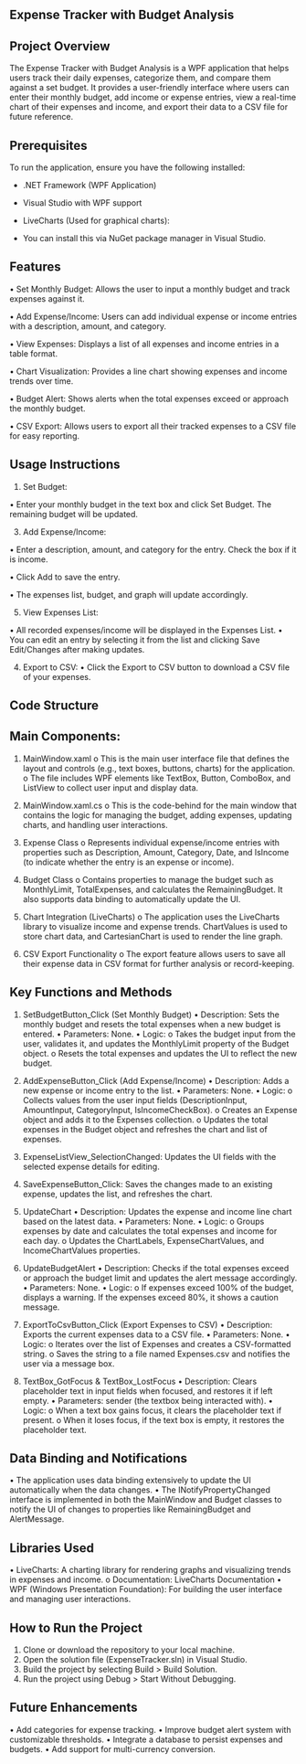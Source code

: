 ## Expense Tracker with Budget Analysis
## Project Overview
The Expense Tracker with Budget Analysis is a WPF application that helps users track their daily expenses, categorize them, and compare them against a set budget. It provides a user-friendly interface where users can enter their monthly budget, add income or expense entries, view a real-time chart of their expenses and income, and export their data to a CSV file for future reference.

## Prerequisites
To run the application, ensure you have the following installed:

- .NET Framework (WPF Application)
  
- Visual Studio with WPF support
  
- LiveCharts (Used for graphical charts):
  
- You can install this via NuGet package manager in Visual Studio.

## Features

•	Set Monthly Budget: Allows the user to input a monthly budget and track expenses against it.

•	Add Expense/Income: Users can add individual expense or income entries with a description, amount, and category.

•	View Expenses: Displays a list of all expenses and income entries in a table format.

•	Chart Visualization: Provides a line chart showing expenses and income trends over time.

•	Budget Alert: Shows alerts when the total expenses exceed or approach the monthly budget.

•	CSV Export: Allows users to export all their tracked expenses to a CSV file for easy reporting.

## Usage Instructions
1.	Set Budget:
   
•	Enter your monthly budget in the text box and click Set Budget. The remaining budget will be updated.

3.	Add Expense/Income:
   
•	Enter a description, amount, and category for the entry. Check the box if it is income.

•	Click Add to save the entry.

•	The expenses list, budget, and graph will update accordingly.

5.	View Expenses List:

•	All recorded expenses/income will be displayed in the Expenses List.
•	You can edit an entry by selecting it from the list and clicking Save Edit/Changes after making updates.

4.	Export to CSV:
•	Click the Export to CSV button to download a CSV file of your expenses.



## Code Structure
## Main Components:
1.	MainWindow.xaml
   o	This is the main user interface file that defines the layout and controls (e.g., text boxes, buttons, charts) for the application.
   o	The file includes WPF elements like TextBox, Button, ComboBox, and ListView to collect user input and display data.

2.	MainWindow.xaml.cs
  o	This is the code-behind for the main window that contains the logic for managing the budget, adding expenses, updating charts, and handling user interactions.

3.	Expense Class
  o	Represents individual expense/income entries with properties such as Description, Amount, Category, Date, and IsIncome (to indicate whether the entry is an expense or income).

4.	Budget Class
  o	Contains properties to manage the budget such as MonthlyLimit, TotalExpenses, and calculates the RemainingBudget. It also supports data binding to automatically update the UI.

5.	Chart Integration (LiveCharts)
  o	The application uses the LiveCharts library to visualize income and expense trends. ChartValues<decimal> is used to store chart data, and CartesianChart is used to render the line graph.

6.	CSV Export Functionality
  o	The export feature allows users to save all their expense data in CSV format for further analysis or record-keeping.


## Key Functions and Methods

1. SetBudgetButton_Click (Set Monthly Budget)
   •	Description: Sets the monthly budget and resets the total expenses when a new budget is entered.
   •	Parameters: None.
   •	Logic:
     o	Takes the budget input from the user, validates it, and updates the MonthlyLimit property of the Budget object.
     o	Resets the total expenses and updates the UI to reflect the new budget.

2. AddExpenseButton_Click (Add Expense/Income)
   •	Description: Adds a new expense or income entry to the list.
   •	Parameters: None.
   •	Logic:
     o	Collects values from the user input fields (DescriptionInput, AmountInput, CategoryInput, IsIncomeCheckBox).
     o	Creates an Expense object and adds it to the Expenses collection.
     o	Updates the total expenses in the Budget object and refreshes the chart and list of expenses.

3. ExpenseListView_SelectionChanged: Updates the UI fields with the selected expense details for editing.

4. SaveExpenseButton_Click: Saves the changes made to an existing expense, updates the list, and refreshes the chart.

5. UpdateChart
   •	Description: Updates the expense and income line chart based on the latest data.
   •	Parameters: None.
   •	Logic:
     o	Groups expenses by date and calculates the total expenses and income for each day.
     o	Updates the ChartLabels, ExpenseChartValues, and IncomeChartValues properties.

5. UpdateBudgetAlert
   •	Description: Checks if the total expenses exceed or approach the budget limit and updates the alert message accordingly.
   •	Parameters: None.
   •	Logic:
     o	If expenses exceed 100% of the budget, displays a warning. If the expenses exceed 80%, it shows a caution message.

6. ExportToCsvButton_Click (Export Expenses to CSV)
   •	Description: Exports the current expenses data to a CSV file.
   •	Parameters: None.
   •	Logic:
     o	Iterates over the list of Expenses and creates a CSV-formatted string.
     o	Saves the string to a file named Expenses.csv and notifies the user via a message box.

7. TextBox_GotFocus & TextBox_LostFocus
   •	Description: Clears placeholder text in input fields when focused, and restores it if left empty.
   •	Parameters: sender (the textbox being interacted with).
   •	Logic:
     o	When a text box gains focus, it clears the placeholder text if present.
     o	When it loses focus, if the text box is empty, it restores the placeholder text.

## Data Binding and Notifications
   •	The application uses data binding extensively to update the UI automatically when the data changes.
   •	The INotifyPropertyChanged interface is implemented in both the MainWindow and Budget classes to notify the UI of changes to properties like RemainingBudget and AlertMessage.

## Libraries Used
   •	LiveCharts: A charting library for rendering graphs and visualizing trends in expenses and income.
     o	Documentation: LiveCharts Documentation
   •	WPF (Windows Presentation Foundation): For building the user interface and managing user interactions.

## How to Run the Project
1.	Clone or download the repository to your local machine.
2.	Open the solution file (ExpenseTracker.sln) in Visual Studio.
3.	Build the project by selecting Build > Build Solution.
4.	Run the project using Debug > Start Without Debugging.

## Future Enhancements
   •	Add categories for expense tracking.
   •	Improve budget alert system with customizable thresholds.
   •	Integrate a database to persist expenses and budgets.
   •	Add support for multi-currency conversion.



